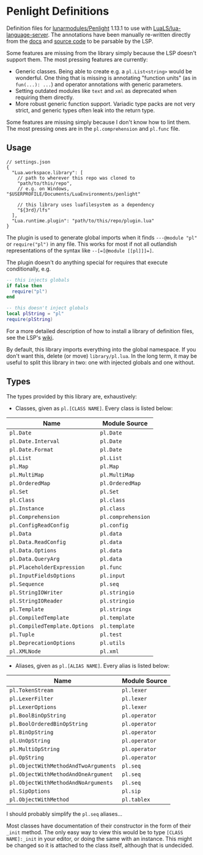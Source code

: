 # Penlight Definitions

Definition files for [lunarmodules/Penlight](https://github.com/lunarmodules/Penlight) 1.13.1 to use with [LuaLS/lua-language-server](https://github.com/LuaLS/lua-language-server). The annotations have been manually re-written directly from the [docs](https://lunarmodules.github.io/Penlight/index.html) and [source code](https://github.com/lunarmodules/Penlight) to be parsable by the LSP.

Some features are missing from the library simply because the LSP doesn't support them. The most pressing features are currently:

* Generic classes. Being able to create e.g. a `pl.List<string>` would be wonderful. One thing that is missing is annotating "function units" (as in `fun(...): ...`) and operator annotations with generic parameters.
* Setting outdated modules like `text` and `xml` as deprecated when requiring them directly.
* More robust generic function support. Variadic type packs are not very strict, and generic types often leak into the return type.

Some features are missing simply because I don't know how to lint them. The most pressing ones are in the `pl.comprehension` and `pl.func` file.

## Usage

```jsonc
// settings.json
{
  "Lua.workspace.library": [
    // path to wherever this repo was cloned to
    "path/to/this/repo",
    // e.g. on Windows, "$USERPROFILE/Documents/LuaEnvironments/penlight"

    // this library uses luafilesystem as a dependency
    "${3rd}/lfs"
  ],
  "Lua.runtime.plugin": "path/to/this/repo/plugin.lua"
}
```

The plugin is used to generate global imports when it finds `---@module "pl"` or `require("pl")` in any file. This works for most if not all outlandish representations of the syntax like `--[=[@module [[pl]]]=]`. 

The plugin doesn't do anything special for requires that execute conditionally, e.g.

```lua
-- this injects globals
if false then
  require("pl")
end

-- this doesn't inject globals
local plString = "pl"
require(plString)
```

For a more detailed description of how to install a library of definition files, see the LSP's [wiki](https://github.com/sumneko/lua-language-server/wiki/Libraries).

By default, this library imports everything into the global namespace. If you don't want this, delete (or move) `library/pl.lua`. In the long term, it may be useful to split this library in two: one with injected globals and one without.

## Types

The types provided by this library are, exhaustively:

* Classes, given as `pl.[CLASS NAME]`. Every class is listed below:

| Name                          | Module Source      |
| ----------------------------- | ------------------ |
| `pl.Date`                     | `pl.Date`          |
| `pl.Date.Interval`            | `pl.Date`          |
| `pl.Date.Format`              | `pl.Date`          |
| `pl.List`                     | `pl.List`          |
| `pl.Map`                      | `pl.Map`           |
| `pl.MultiMap`                 | `pl.MultiMap`      |
| `pl.OrderedMap`               | `pl.OrderedMap`    |
| `pl.Set`                      | `pl.Set`           |
| `pl.Class`                    | `pl.class`         |
| `pl.Instance`                 | `pl.class`         |
| `pl.Comprehension`            | `pl.comprehension` |
| `pl.ConfigReadConfig`         | `pl.config`        |
| `pl.Data`                     | `pl.data`          |
| `pl.Data.ReadConfig`          | `pl.data`          |
| `pl.Data.Options`             | `pl.data`          |
| `pl.Data.QueryArg`            | `pl.data`          |
| `pl.PlaceholderExpression`    | `pl.func`          |
| `pl.InputFieldsOptions`       | `pl.input`         |
| `pl.Sequence`                 | `pl.seq`           |
| `pl.StringIOWriter`           | `pl.stringio`      |
| `pl.StringIOReader`           | `pl.stringio`      |
| `pl.Template`                 | `pl.stringx`       |
| `pl.CompiledTemplate`         | `pl.template`      |
| `pl.CompiledTemplate.Options` | `pl.template`      |
| `pl.Tuple`                    | `pl.test`          |
| `pl.DeprecationOptions`       | `pl.utils`         |
| `pl.XMLNode`                  | `pl.xml`           |

* Aliases, given as `pl.[ALIAS NAME]`. Every alias is listed below:

| Name                                 | Module Source |
| ------------------------------------ | ------------- |
| `pl.TokenStream`                     | `pl.lexer`    |
| `pl.LexerFilter`                     | `pl.lexer`    |
| `pl.LexerOptions`                    | `pl.lexer`    |
| `pl.BoolBinOpString`                 | `pl.operator` |
| `pl.BoolOrderedBinOpString`          | `pl.operator` |
| `pl.BinOpString`                     | `pl.operator` |
| `pl.UnOpString`                      | `pl.operator` |
| `pl.MultiOpString`                   | `pl.operator` |
| `pl.OpString`                        | `pl.operator` |
| `pl.ObjectWithMethodAndTwoArguments` | `pl.seq`      |
| `pl.ObjectWithMethodAndOneArgument`  | `pl.seq`      |
| `pl.ObjectWithMethodAndNoArguments`  | `pl.seq`      |
| `pl.SipOptions`                      | `pl.sip`      |
| `pl.ObjectWithMethod`                | `pl.tablex`   |

I should probably simplify the `pl.seq` aliases...

Most classes have documentation of their constructor in the form of their `_init` method. The only easy way to view this would be to type `[CLASS NAME]:_init` in your editor, or doing the same with an instance. This might be changed so it is attached to the class itself, although that is undecided.
